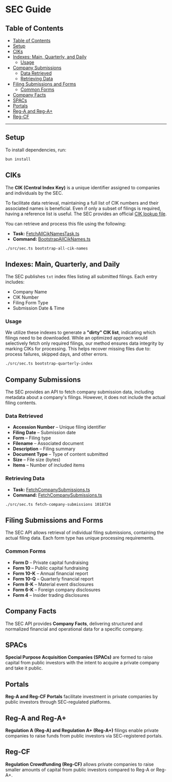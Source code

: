 # SEC Guide

## Table of Contents

- [Table of Contents](#table-of-contents)
- [Setup](#setup)
- [CIKs](#ciks)
- [Indexes: Main, Quarterly, and Daily](#indexes-main-quarterly-and-daily)
  - [Usage](#usage)
- [Company Submissions](#company-submissions)
  - [Data Retrieved](#data-retrieved)
  - [Retrieving Data](#retrieving-data)
- [Filing Submissions and Forms](#filing-submissions-and-forms)
  - [Common Forms](#common-forms)
- [Company Facts](#company-facts)
- [SPACs](#spacs)
- [Portals](#portals)
- [Reg-A and Reg-A+](#reg-a-and-reg-a)
- [Reg-CF](#reg-cf)

---

## Setup

To install dependencies, run:

```bash
bun install
```

## CIKs

The **CIK (Central Index Key)** is a unique identifier assigned to companies and individuals by the SEC.

To facilitate data retrieval, maintaining a full list of CIK numbers and their associated names is beneficial. Even if only a subset of filings is required, having a reference list is useful. The SEC provides an official [CIK lookup file](https://www.sec.gov/Archives/edgar/cik-lookup-data.txt).

You can retrieve and process this file using the following:

- **Task:** [FetchAllCikNamesTask.ts](./src/task/FetchAllCikNamesTask.ts)
- **Command:** [BootstrapAllCikNames.ts](./src/commands/BootstrapAllCikNames.ts)

```bash
./src/sec.ts bootstrap-all-cik-names
```

## Indexes: Main, Quarterly, and Daily

The SEC publishes `txt` index files listing all submitted filings. Each entry includes:

- Company Name
- CIK Number
- Filing Form Type
- Submission Date & Time

### Usage

We utilize these indexes to generate a **"dirty" CIK list**, indicating which filings need to be downloaded. While an optimized approach would selectively fetch only required filings, our method ensures data integrity by marking CIKs for processing. This helps recover missing files due to: process failures, skipped days, and other errors.

```bash
./src/sec.ts bootstrap-quarterly-index
```

## Company Submissions

The SEC provides an API to fetch company submission data, including metadata about a company's filings. However, it does not include the actual filing contents.

### Data Retrieved

- **Accession Number** – Unique filing identifier
- **Filing Date** – Submission date
- **Form** – Filing type
- **Filename** – Associated document
- **Description** – Filing summary
- **Document Type** – Type of content submitted
- **Size** – File size (bytes)
- **Items** – Number of included items

### Retrieving Data

- **Task:** [FetchCompanySubmissions.ts](./src/task/FetchCompanySubmissions.ts)
- **Command:** [FetchCompanySubmissions.ts](./src/commands/FetchCompanySubmissions.ts)

```bash
./src/sec.ts fetch-company-submissions 1018724
```

## Filing Submissions and Forms

The SEC API allows retrieval of individual filing submissions, containing the actual filing data. Each form type has unique processing requirements.

### Common Forms

- **Form D** – Private capital fundraising
- **Form 10** – Public capital fundraising
- **Form 10-K** – Annual financial report
- **Form 10-Q** – Quarterly financial report
- **Form 8-K** – Material event disclosures
- **Form 6-K** – Foreign company disclosures
- **Form 4** – Insider trading disclosures

## Company Facts

The SEC API provides **Company Facts**, delivering structured and normalized financial and operational data for a specific company.

## SPACs

**Special Purpose Acquisition Companies (SPACs)** are formed to raise capital from public investors with the intent to acquire a private company and take it public.

## Portals

**Reg-A and Reg-CF Portals** facilitate investment in private companies by public investors through SEC-regulated platforms.

## Reg-A and Reg-A+

**Regulation A (Reg-A) and Regulation A+ (Reg-A+)** filings enable private companies to raise funds from public investors via SEC-registered portals.

## Reg-CF

**Regulation Crowdfunding (Reg-CF)** allows private companies to raise smaller amounts of capital from public investors compared to Reg-A or Reg-A+.
